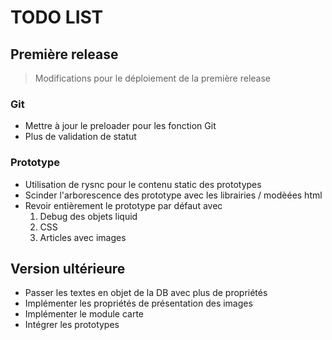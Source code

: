 # TODO LIST

## Première release

>Modifications pour le déploiement de la première release

### Git 

* Mettre à jour le preloader pour les fonction Git
* Plus de validation de statut

### Prototype

* Utilisation de rysnc pour le contenu static des prototypes
* Scinder l'arborescence des prototype avec les librairies / modèées html
* Revoir entièrement le prototype par défaut avec
  1. Debug des objets liquid
  2. CSS
  3. Articles avec images

## Version ultérieure

* Passer les textes en objet de la DB avec plus de propriétés
* Implémenter les propriétés de présentation des images
* Implémenter le module carte
* Intégrer les prototypes
